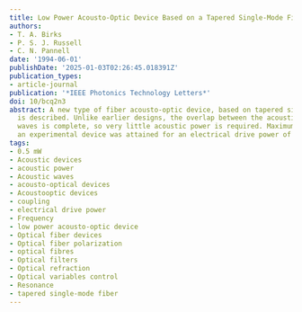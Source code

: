 ```yaml
---
title: Low Power Acousto-Optic Device Based on a Tapered Single-Mode Fiber
authors:
- T. A. Birks
- P. S. J. Russell
- C. N. Pannell
date: '1994-06-01'
publishDate: '2025-01-03T02:26:45.018391Z'
publication_types:
- article-journal
publication: '*IEEE Photonics Technology Letters*'
doi: 10/bcq2n3
abstract: A new type of fiber acousto-optic device, based on tapered single-mode fiber,
  is described. Unlike earlier designs, the overlap between the acoustic and optical
  waves is complete, so very little acoustic power is required. Maximum coupling in
  an experimental device was attained for an electrical drive power of just 0.5 mW.$<>$
tags:
- 0.5 mW
- Acoustic devices
- acoustic power
- Acoustic waves
- acousto-optical devices
- Acoustooptic devices
- coupling
- electrical drive power
- Frequency
- low power acousto-optic device
- Optical fiber devices
- Optical fiber polarization
- optical fibres
- Optical filters
- Optical refraction
- Optical variables control
- Resonance
- tapered single-mode fiber
---
```

